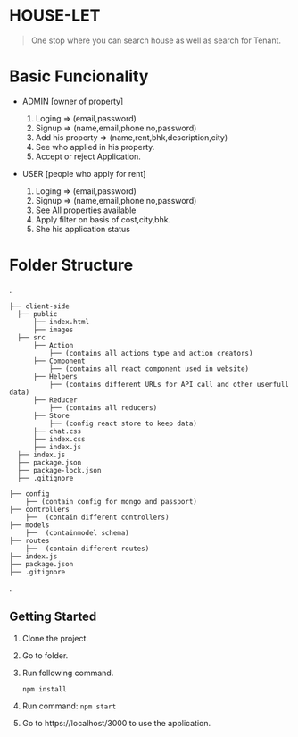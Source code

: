 # HOUSE-LET

> One stop where you can search house as well as search for Tenant.

# Basic Funcionality

- ADMIN [owner of property]

  1. Loging => (email,password)
  2. Signup => (name,email,phone no,password)
  3. Add his property => (name,rent,bhk,description,city)
  4. See who applied in his property.
  5. Accept or reject Application.

- USER [people who apply for rent]
  1. Loging => (email,password)
  2. Signup => (name,email,phone no,password)
  3. See All properties available
  4. Apply filter on basis of cost,city,bhk.
  5. She his application status

# Folder Structure

.

    ├── client-side
      ├── public
          ├── index.html
          ├── images
      ├── src
          ├── Action
              ├── (contains all actions type and action creators)
          ├── Component
              ├── (contains all react component used in website)
          ├── Helpers
              ├── (contains different URLs for API call and other userfull data)
          ├── Reducer
              ├── (contains all reducers)
          ├── Store
              ├── (config react store to keep data)
          ├── chat.css
          ├── index.css
          ├── index.js
      ├── index.js
      ├── package.json
      ├── package-lock.json
      ├── .gitignore

    ├── config
        ├── (contain config for mongo and passport)
    ├── controllers
        ├──  (contain different controllers)
    ├── models
        ├──  (containmodel schema)
    ├── routes
        ├──  (contain different routes)
    ├── index.js
    ├── package.json
    ├── .gitignore

.

## Getting Started

1. Clone the project.
2. Go to folder.
3. Run following command.

   ```
   npm install

   ```

4. Run command: `npm start`
5. Go to https://localhost/3000 to use the application.
